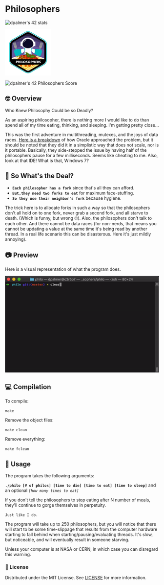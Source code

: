 # Philosophers
![dpalmer's 42 stats](https://badge42.vercel.app/api/v2/cli5pb141011308mh1fmi5qrq/stats?cursusId=21&coalitionId=271)

![Achievement Unlocked!](./assets/philosopherse.png)

![dpalmer's 42 Philosophers Score](https://badge42.vercel.app/api/v2/cli5pb141011308mh1fmi5qrq/project/2974765)

## 🤓 Overview
Who Knew Philosophy Could be so Deadly?

As an aspiring philosopher, there is nothing more I would like to do than spend all of my time eating, thinking, and sleeping. I'm getting pretty close...

This was the first adventure in multithreading, mutexes, and the joys of data races. [Here is a breakdown](https://docs.oracle.com/cd/E60778_01/html/E60750/gepdy.html#scrolltoc) of how Oracle approached the problem, but it should be noted that they did it in a simplistic way that does not scale, nor is it portable. Basically, they side-stepped the issue by having half of the philosophers pause for a few milliseconds. Seems like cheating to me. Also, look at that IDE! What is that, Windows 7?

## 🧐 So What's the Deal?
- **`Each philosopher has a fork`** since that's all they can afford.
- **`But,they need two forks to eat`** for maximum face-stuffing.
- **`So they use their neighbor's fork`** because hygiene.

The trick here is to allocate forks in such a way so that the philosophers don't all hold on to one fork, never grab a second fork, and all starve to death. (Which is funny, but wrong 🙄). Also, the philosophers don't talk to each other. And there cannot be data races (for non-nerds, that means you cannot be updating a value at the same time it's being read by another thread. In a real life scenario this can be disasterous. Here it's just mildly annoying).

## 📷 Preview
Here is a visual representation of what the program does.

![Screenshot](./assets/philo.gif)

## 💻 Compilation
To compile:

```make```

Remove the object files:

```make clean```

Remove everything:

```make fclean```

## 🤡 Usage
The program takes the following arguments:

**`./philo [# of philos] [time to die] [time to eat] [time to sleep]`** and an optional *```[how many times to eat]```*

If you don't tell the philosophers to stop eating after N number of meals, they'll continue to gorge themselves in perpetuity.

`Just like I do.`

The program will take up to 250 philosophers, but you will notice that there will start to be some time-slippage that results from the computer hardware starting to fall behind when starting/pausing/evaluating threads. It's slow, but noticeable, and will eventually result in someone starving.

Unless your computer is at NASA or CERN, in which case you can disregard this warning.

### 📝 License
Distributed under the MIT License. See [LICENSE](LICENSE) for more information.
